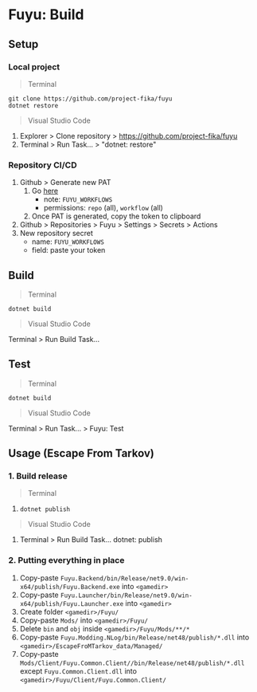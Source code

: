 # Fuyu: Build

## Setup

### Local project

> Terminal

```
git clone https://github.com/project-fika/fuyu
dotnet restore
```

> Visual Studio Code

1. Explorer > Clone repository > https://github.com/project-fika/fuyu
2. Terminal > Run Task... > "dotnet: restore"

### Repository CI/CD

1. Github > Generate new PAT
   1. Go [here](https://github.com/settings/tokens/new)
      - note: `FUYU_WORKFLOWS`
      - permissions: `repo` (all), `workflow` (all)
   2. Once PAT is generated, copy the token to clipboard
2. Github > Repositories > Fuyu > Settings > Secrets > Actions
3. New repository secret
   - name: `FUYU_WORKFLOWS`
   - field: paste your token

## Build

> Terminal

```
dotnet build
```

> Visual Studio Code

Terminal > Run Build Task...

## Test

> Terminal

```
dotnet build
```

> Visual Studio Code

Terminal > Run Task... > Fuyu: Test

## Usage (Escape From Tarkov)

### 1. Build release

> Terminal

1. `dotnet publish`

> Visual Studio Code

1. Terminal > Run Build Task... dotnet: publish

### 2. Putting everything in place

1. Copy-paste `Fuyu.Backend/bin/Release/net9.0/win-x64/publish/Fuyu.Backend.exe` into `<gamedir>`
2. Copy-paste `Fuyu.Launcher/bin/Release/net9.0/win-x64/publish/Fuyu.Launcher.exe` into `<gamedir>`
3. Create folder `<gamedir>/Fuyu/`
4. Copy-paste `Mods/` into `<gamedir>/Fuyu/`
5. Delete `bin` and `obj` inside `<gamedir>/Fuyu/Mods/**/*`
6. Copy-paste `Fuyu.Modding.NLog/bin/Release/net48/publish/*.dll` into `<gamedir>/EscapeFroMTarkov_data/Managed/`
7. Copy-paste `Mods/Client/Fuyu.Common.Client//bin/Release/net48/publish/*.dll`
   except `Fuyu.Common.Client.dll` into `<gamedir>/Fuyu/Client/Fuyu.Common.Client/`
